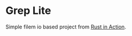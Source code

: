 # Grep Lite

Simple filem io based project from [Rust in Action](https://www.manning.com/books/rust-in-action).